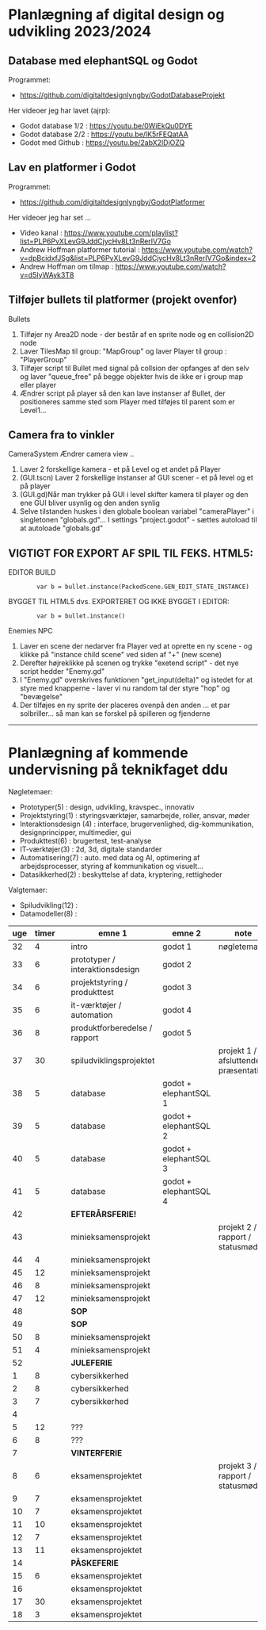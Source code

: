 # Planlægning af digital design og udvikling 2023/2024


## Database med elephantSQL og Godot 

Programmet:
- https://github.com/digitaltdesignlyngby/GodotDatabaseProjekt  

Her videoer jeg har lavet (ajrp):
- Godot database 1/2 : https://youtu.be/0WiEkQu0DYE 
- Godot database 2/2 : https://youtu.be/lK5rFEQatAA
- Godot med Github : https://youtu.be/2abX2lDjOZQ



## Lav en platformer i Godot

Programmet:
- https://github.com/digitaltdesignlyngby/GodotPlatformer

Her videoer jeg har set ...
- Video kanal : https://www.youtube.com/playlist?list=PLP6PvXLevG9JddCjycHv8Lt3nRerIV7Go
- Andrew Hoffman platformer tutorial : https://www.youtube.com/watch?v=dpBcidxfJSg&list=PLP6PvXLevG9JddCjycHv8Lt3nRerIV7Go&index=2
- Andrew Hoffman om tilmap : https://www.youtube.com/watch?v=d5IyWAyk3T8


## Tilføjer bullets til platformer (projekt ovenfor)
Bullets
1. Tilføjer ny Area2D node - der består af en sprite node og en collision2D node
2. Laver TilesMap til group: "MapGroup" og laver Player til group : "PlayerGroup"
3. Tilføjer script til Bullet med signal på collsion der opfanges af den selv og laver "queue_free" på begge objekter hvis de ikke er i group map eller player
4. Ændrer script på player så den kan lave instanser af Bullet, der positioneres samme sted som Player med tilføjes til parent som er Level1...

## Camera fra to vinkler

CameraSystem
Ændrer camera view ..
1. Laver 2 forskellige kamera - et på Level og et andet på Player
2. (GUI.tscn) Laver 2 forskellige instanser af GUI scener - et på level og et på player
3. (GUI.gd)Når man trykker på GUI i level skifter kamera til player og den ene GUI bliver usynlig og den anden synlig
4. Selve tilstanden huskes i den globale boolean variabel "cameraPlayer" i singletonen "globals.gd"...
I settings "project.godot" - sættes autoload til at autoloade "globals.gd"


## VIGTIGT FOR EXPORT AF SPIL TIL FEKS. HTML5:

EDITOR BUILD
```
		var b = bullet.instance(PackedScene.GEN_EDIT_STATE_INSTANCE)
```

BYGGET TIL HTML5 dvs. EXPORTERET OG IKKE BYGGET I EDITOR:
```
		var b = bullet.instance()
```

Enemies NPC
1. Laver en scene der nedarver fra Player ved at oprette en ny scene - og klikke på "instance child scene" ved siden af "+" (new scene)
2. Derefter højreklikke på scenen og trykke "exetend script" - det nye script hedder "Enemy.gd"
3. I "Enemy.gd" overskrives funktionen "get_input(delta)" og istedet for at styre med knapperne - laver vi nu random tal der styre "hop" og "bevægelse"
4. Der tilføjes en ny sprite der placeres ovenpå den anden ... et par solbriller... så man kan se forskel på spilleren og fjenderne

-----------------------------------------------------------------------------------------------------------------------------

# Planlægning af kommende undervisning på teknikfaget ddu

Nøgletemaer:
- Prototyper(5) : design, udvikling, kravspec., innovativ
- Projektstyring(1) : styringsværktøjer, samarbejde, roller, ansvar, møder
- Interaktionsdesign (4) : interface, brugervenlighed, dig-kommunikation, designprincipper, multimedier, gui
- Produkttest(6) : brugertest, test-analyse
- IT-værktøjer(3) : 2d, 3d, digitale standarder
- Automatisering(7) : auto. med data og AI, optimering af arbejdsprocesser, styring af kommunikation og visuelt...
- Datasikkerhed(2) : beskyttelse af data, kryptering, rettigheder

Valgtemaer:
- Spiludvikling(12) :
- Datamodeller(8) :





| **uge** | **timer** |   | **emne 1**                      | **emne 2**            | note                                 |
|---------|-----------|---|---------------------------------|-----------------------|--------------------------------------|
| 32      | 4         |   | intro                           | godot 1               | nøgletemaer                          |
| 33      | 6         |   | prototyper / interaktionsdesign | godot 2               |                                      |
| 34      | 6         |   | projektstyring / produkttest    | godot 3               |                                      |
| 35      | 6         |   | it-værktøjer / automation       | godot 4               |                                      |
| 36      | 8         |   | produktforberedelse / rapport   | godot 5               |                                      |
| 37      | 30       |   | spiludviklingsprojektet         |                       | projekt 1 / afsluttende præsentation |
| 38      | 5         |   | database                        | godot + elephantSQL 1 |                                      |
| 39      | 5         |   | database                        | godot + elephantSQL 2 |                                      |
| 40      | 5         |   | database                        | godot + elephantSQL 3 |                                      |
| 41      | 5         |   | database                        | godot + elephantSQL 4 |                                      |
| 42      |           |   | **EFTERÅRSFERIE!**              |                       |                                      |
| 43      |           |   | minieksamensprojekt             |                       | projekt 2 / rapport / statusmøder    |
| 44      | 4         |   | minieksamensprojekt             |                       |                                      |
| 45      | 12        |   | minieksamensprojekt             |                       |                                      |
| 46      | 8         |   | minieksamensprojekt             |                       |                                      |
| 47      | 12        |   | minieksamensprojekt             |                       |                                      |
| 48      |           |   | **SOP**                         |                       |                                      |
| 49      |           |   | **SOP**                         |                       |                                      |
| 50      | 8         |   | minieksamensprojekt             |                       |                                      |
| 51      | 4         |   | minieksamensprojekt             |                       |                                      |
| 52      |           |   | **JULEFERIE**                   |                       |                                      |
| 1       | 8         |   | cybersikkerhed                  |                       |                                      |
| 2       | 8         |   | cybersikkerhed                  |                       |                                      |
| 3       | 7         |   | cybersikkerhed                  |                       |                                      |
| 4       |           |   |                                 |                       |                                      |
| 5       | 12        |   | ???                             |                       |                                      |
| 6       | 8         |   | ???                             |                       |                                      |
| 7       |           |   | **VINTERFERIE**                 |                       |                                      |
| 8       | 6         |   | eksamensprojektet               |                       | projekt 3 / rapport / statusmøder    |
| 9       | 7         |   | eksamensprojektet               |                       |                                      |
| 10      | 7         |   | eksamensprojektet               |                       |                                      |
| 11      | 10        |   | eksamensprojektet               |                       |                                      |
| 12      | 7         |   | eksamensprojektet               |                       |                                      |
| 13      | 11        |   | eksamensprojektet               |                       |                                      |
| 14      |           |   | **PÅSKEFERIE**                  |                       |                                      |
| 15      | 6         |   | eksamensprojektet               |                       |                                      |
| 16      |           |   | eksamensprojektet               |                       |                                      |
| 17      | 30        |   | eksamensprojektet               |                       |                                      |
| 18      | 3         |   | eksamensprojektet               |                       |                                      |
